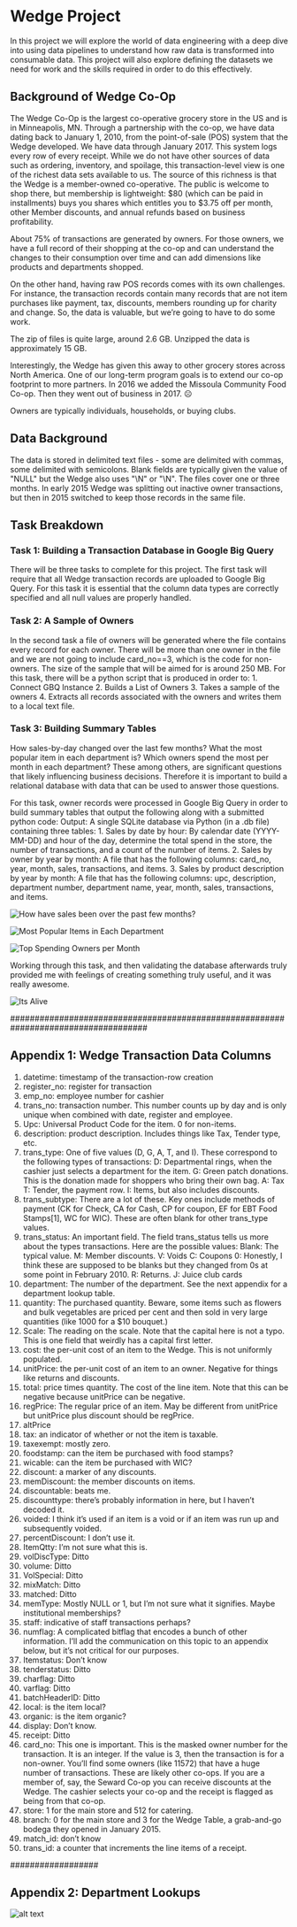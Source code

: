 # Wedge Project

In this project we will explore the world of data engineering with a deep dive into using data pipelines to understand how raw data is transformed into consumable data. This project will also explore defining the datasets we need for work and the skills required in order to do this effectively. 

## Background of Wedge Co-Op 

The Wedge Co-Op is the largest co-operative grocery store in the US and is in Minneapolis, MN. Through a partnership with the co-op, we have data dating back to January 1, 2010, from the point-of-sale (POS) system that the Wedge developed. We have data through January 2017. This system logs every row of every receipt. While we do not have other sources of data such as ordering, inventory, and spoilage, this transaction-level view is one of the richest data sets available to us. The source of this richness is that the Wedge is a member-owned co-operative. The public is welcome to shop there, but membership is lightweight: $80 (which can be paid in installments) buys you shares which entitles you to $3.75 off per month, other Member discounts, and annual refunds based on business profitability.

About 75% of transactions are generated by owners. For those owners, we have a full record of their shopping at the co-op and can understand the changes to their consumption over time and can add dimensions like products and departments shopped.

On the other hand, having raw POS records comes with its own challenges. For instance, the transaction records contain many records that are not item purchases like payment, tax, discounts, members rounding up for charity and change. So, the data is valuable, but we’re going to have to do some work.

The zip of files is quite large, around 2.6 GB. Unzipped the data is approximately 15 GB.

Interestingly, the Wedge has given this away to other grocery stores across North America. One of our long-term program goals is to extend our co-op footprint to more partners. In 2016 we added the Missoula Community Food Co-op. Then they went out of business in 2017. ☹

Owners are typically individuals, households, or buying clubs.

## Data Background

The data is stored in delimited text files - some are delimited with commas, some delimited with semicolons. Blank fields are typically given the value of "NULL" but the Wedge also uses "\N" or "\\N". The files cover one or three months. In early 2015 Wedge was splitting out inactive owner transactions, but then in 2015 switched to keep those records in the same file. 

## Task Breakdown

### Task 1: Building a Transaction Database in Google Big Query

There will be three tasks to complete for this project. The first task will require that all Wedge transaction records are uploaded to Google Big Query. For this task it is essential that the column data types are correctly specified and all null values are properly handled. 

### Task 2: A Sample of Owners

In the second task a file of owners will be generated where the file contains every record for each owner. There will be more than one owner in the file and we are not going to include card_no==3, which is the code for non-owners. The size of the sample that will be aimed for is around 250 MB. For this task, there will be a python script that is produced in order to: 
    1. Connect GBQ Instance
    2. Builds a List of Owners
    3. Takes a sample of the owners
    4. Extracts all records associated with the owners and writes them to a local text file. 

### Task 3: Building Summary Tables

How sales-by-day changed over the last few months? What the most popular item in each department is? Which owners spend the most per month in each department? These among others, are significant questions that likely influencing business decisions. Therefore it is important to build a relational database with data that can be used to answer those questions. 

For this task, owner records were processed in Google Big Query in order to build summary tables that output the following along with a submitted python code:
Output: A single SQLite database via Python (in a .db file) containing three tables:
    1. Sales by date by hour: By calendar date (YYYY-MM-DD) and hour of the day, determine the total spend in the store, the number of transactions, and a count of the number of items.
    2. Sales by owner by year by month: A file that has the following columns: card_no, year, month, sales, transactions, and items.
    3. Sales by product description by year by month: A file that has the following columns: upc, description, department number, department name, year, month, sales, transactions, and items.

![How have sales been over the past few months?](assets/sales_by_day.png)


![Most Popular Items in Each Department](assets/most_pop_items.png)


![Top Spending Owners per Month](assets/top_spend_owners_month.png)


Working through this task, and then validating the database afterwards truly provided me with feelings of creating something truly useful, and it was really awesome. 

![Its Alive](assets/its_alive.png)












####################################################################################

## Appendix 1: Wedge Transaction Data Columns
1. datetime: timestamp of the transaction-row creation
2. register_no: register for transaction
3. emp_no: employee number for cashier
4. trans_no: transaction number. This number counts up by day and is only unique when combined with date, register and employee.
5. Upc: Universal Product Code for the item. 0 for non-items.
6. description: product description. Includes things like Tax, Tender type, etc.
7. trans_type: One of five values (D, G, A, T, and I). These correspond to the following types of transactions:
    D: Departmental rings, when the cashier just selects a department for the item.
    G: Green patch donations. This is the donation made for shoppers who bring their own bag.
    A: Tax
    T: Tender, the payment row.
    I: Items, but also includes discounts.
8. trans_subtype: There are a lot of these. Key ones include methods of payment (CK for Check, CA for Cash, CP for coupon, EF for EBT Food Stamps[1], WC for WIC). These are often blank for other trans_type values.
9. trans_status: An important field. The field trans_status tells us more about the types transactions. Here are the possible values:
    Blank: The typical value.
    M: Member discounts.
    V: Voids
    C: Coupons
    0: Honestly, I think these are supposed to be blanks but they changed from 0s at some point in February 2010.
    R: Returns.
    J: Juice club cards
10. department: The number of the department. See the next appendix for a department lookup table.
11. quantity: The purchased quantity. Beware, some items such as flowers and bulk vegetables are priced per cent and then sold in very large quantities (like 1000 for a $10 bouquet.)
12. Scale: The reading on the scale. Note that the capital here is not a typo. This is one field that weirdly has a capital first letter.
13. cost: the per-unit cost of an item to the Wedge. This is not uniformly populated.
14. unitPrice: the per-unit cost of an item to an owner. Negative for things like returns and discounts.
15. total: price times quantity. The cost of the line item. Note that this can be negative because unitPrice can be negative.
16. regPrice: The regular price of an item. May be different from unitPrice but unitPrice plus discount should be regPrice.
17. altPrice
18. tax: an indicator of whether or not the item is taxable.
19. taxexempt: mostly zero.
20. foodstamp: can the item be purchased with food stamps?
21. wicable: can the item be purchased with WIC?
22. discount: a marker of any discounts.
23. memDiscount: the member discounts on items.
24. discountable: beats me.
25. discounttype: there’s probably information in here, but I haven’t decoded it.
26. voided: I think it’s used if an item is a void or if an item was run up and subsequently voided.
27. percentDiscount: I don’t use it.
28. ItemQtty: I’m not sure what this is.
29. volDiscType: Ditto
30. volume: Ditto
31. VolSpecial: Ditto
32. mixMatch: Ditto
33. matched: Ditto
34. memType: Mostly NULL or 1, but I’m not sure what it signifies. Maybe institutional memberships?
35. staff: indicative of staff transactions perhaps?
36. numflag: A complicated bitflag that encodes a bunch of other information. I’ll add the communication on this topic to an appendix below, but it’s not critical for our purposes.
37. Itemstatus: Don’t know
38. tenderstatus: Ditto
39. charflag: Ditto
40. varflag: Ditto
41. batchHeaderID: Ditto
42. local: is the item local?
43. organic: is the item organic?
44. display: Don’t know.
45. receipt: Ditto
46. card_no: This one is important. This is the masked owner number for the transaction. It is an integer. If the value is 3, then the transaction is for a non-owner. You’ll find some owners (like 11572) that have a huge number of transactions. These are likely other co-ops. If you are a member of, say, the Seward Co-op you can receive discounts at the Wedge. The cashier selects your co-op and the receipt is flagged as being from that co-op.
47. store: 1 for the main store and 512 for catering.
48. branch: 0 for the main store and 3 for the Wedge Table, a grab-and-go bodega they opened in January 2015.
49. match_id: don’t know
50. trans_id: a counter that increments the line items of a receipt.

##################

## Appendix 2: Department Lookups

![alt text](assets/readme_dept_lookups.png)
